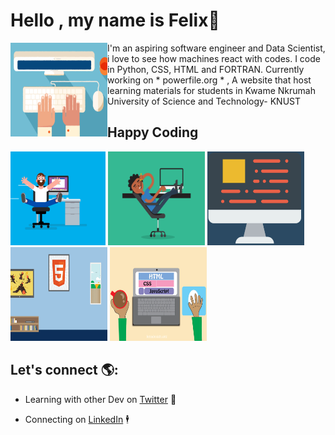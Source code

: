 # Hello , my name is Felix👋
<img src="images/Typing.gif" alt="An image of a hand typing-Animated" align="left" width="155px" height="150px">
I'm an aspiring software engineer and Data Scientist, i love to see how machines react with codes. I code in Python, CSS, HTML and FORTRAN.
Currently working on * powerfile.org *    , A website that host learning materials for students in Kwame Nkrumah University of Science and Technology- KNUST

## Happy Coding
<div>
<img src="images/coding.gif" alt=" A man coding " width="152px" height="150px">
<img src="images/relax.gif" alt=" A man relaxed while coding " width="155px" height="150px">
<img src="images/computer.gif" alt=" A Computer " width="155px" height="150px">
<img src="images/html.webp" alt=" Html on the wall " width="155px" height="150px">
<img src="images/code.gif" alt=" A hand coding " width="155px" height="150px">





</div>

## Let's connect  🌎:

- Learning with other Dev  on <a href="https://twitter.com/KwamenaFelix">Twitter</a> 👬

- Connecting on <a href="https://www.linkedin.com/in/awortwe-felix-kwamena-%F0%9F%87%AC%F0%9F%87%AD-4644a7140/">LinkedIn</a> 🕴 